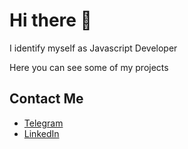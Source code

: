 # Hi there 👋

I identify myself as Javascript Developer

Here you can see some of my projects

## Contact Me
* [Telegram](https://t.me/WorstLosing)
* [LinkedIn](https://www.linkedin.com/in/yahorauu/)


